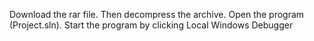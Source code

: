 Download the rar file. Then decompress the archive. Open the program (Project.sln). Start the program by clicking Local Windows Debugger
